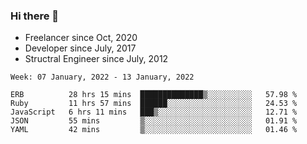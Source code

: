 ### Hi there 👋

- Freelancer since Oct, 2020
- Developer since July, 2017
- Structral Engineer since July, 2012

<!--START_SECTION:waka-->
```text
Week: 07 January, 2022 - 13 January, 2022

ERB          28 hrs 15 mins  ██████████████▒░░░░░░░░░░   57.98 % 
Ruby         11 hrs 57 mins  ██████░░░░░░░░░░░░░░░░░░░   24.53 % 
JavaScript   6 hrs 11 mins   ███▒░░░░░░░░░░░░░░░░░░░░░   12.71 % 
JSON         55 mins         ▒░░░░░░░░░░░░░░░░░░░░░░░░   01.91 % 
YAML         42 mins         ▒░░░░░░░░░░░░░░░░░░░░░░░░   01.46 % 
```
<!--END_SECTION:waka-->
